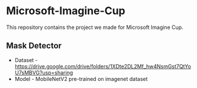 # Microsoft-Imagine-Cup
This repository contains the project we made for Microsoft Imagine Cup.

## Mask Detector
- Dataset - https://drive.google.com/drive/folders/1XDte2DL2Mf_hw4NsmGst7QtYoU7sMBVG?usp=sharing
- Model - MobileNetV2 pre-trained on imagenet dataset